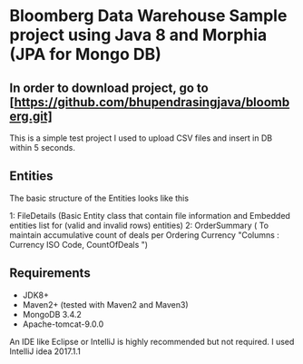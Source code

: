 # Bloomberg Data Warehouse Sample project using Java 8 and Morphia (JPA for Mongo DB)

## In order to download project, go to [https://github.com/bhupendrasingjava/bloomberg.git] 

This is a simple test project I used to upload CSV files and insert in DB within 5 seconds.

## Entities
The basic structure of the Entities looks like this

1: FileDetails (Basic Entity class that contain file information and Embedded entities list for (valid and invalid rows) entities)
2: OrderSummary ( To maintain accumulative count of deals per Ordering Currency "Columns : Currency ISO Code, CountOfDeals ")

## Requirements
*   JDK8+
*   Maven2+ (tested with Maven2 and Maven3)
*   MongoDB 3.4.2
*   Apache-tomcat-9.0.0 

An IDE like Eclipse or IntelliJ is highly recommended but not required. I used IntelliJ idea 2017.1.1



